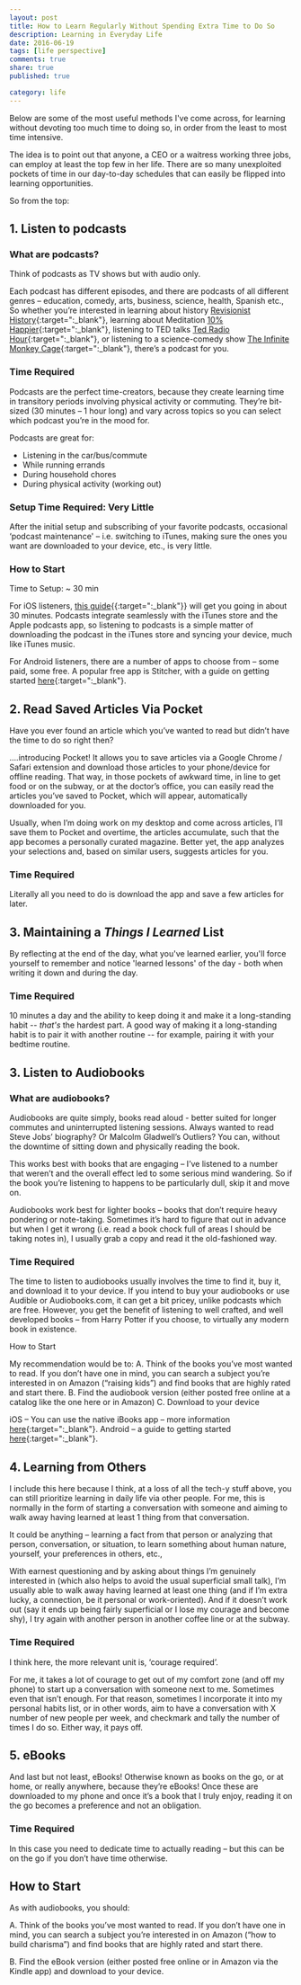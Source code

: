 ```yaml
---
layout: post
title: How to Learn Regularly Without Spending Extra Time to Do So
description: Learning in Everyday Life
date: 2016-06-19
tags: [life perspective]
comments: true
share: true
published: true

category: life
---
```


Below are some of the most useful methods I've come across, for learning without devoting too much time to doing so, in order from the least to most time intensive. 

The idea is to point out that anyone, a CEO or a waitress working three jobs, can employ at least the top few in her life. There are so many unexploited pockets of time in our day-to-day schedules that can easily be flipped into learning opportunities. 

So from the top: 

## 1. Listen to podcasts

### What are podcasts? 

Think of podcasts as TV shows but with audio only. 

Each podcast has different episodes, and there are podcasts of all different genres – education, comedy, arts, business, science, health, Spanish etc., So whether you’re interested in learning about history [Revisionist History](http://revisionisthistory.com){:target=":_blank"}, learning about Meditation [10% Happier](http://www.10percenthappier.com){:target=":_blank"}, listening to TED talks [Ted Radio Hour](http://www.npr.org/podcasts/510298/ted-radio-hour){:target=":_blank"}, or listening to a science-comedy show [The Infinite Monkey Cage](http://www.bbc.co.uk/programmes/b00snr0w){:target=":_blank"}, there’s a podcast for you. 

### Time Required

Podcasts are the perfect time-creators, because they create learning time in transitory periods involving physical activity or commuting. They’re bit-sized (30 minutes – 1 hour long) and vary across topics so you can select which podcast you’re in the mood for. 

Podcasts are great for:

- Listening in the car/bus/commute
- While running errands 
- During household chores
- During physical activity (working out)

### Setup Time Required: Very Little

After the initial setup and subscribing of your favorite podcasts, occasional ‘podcast maintenance' – i.e. switching to iTunes, making sure the ones you want are downloaded to your device, etc., is very little. 

### How to Start

Time to Setup: ~ 30 min 

For iOS listeners, [this guide](http://www.everythingicafe.com/listen-to-podcasts-on-iphone/){{:target=":_blank"}} will get you going in about 30 minutes. Podcasts integrate seamlessly with the iTunes store and the Apple podcasts app, so listening to podcasts is a simple matter of downloading the podcast in the iTunes store and syncing your device, much like iTunes music. 

For Android listeners, there are a number of apps to choose from – some paid, some free. A popular free app is Stitcher, with a guide on getting started [here](http://jeremymccommons.com/business/learn-faster-8-simple-steps-for-stitcher-radio/){:target=":_blank"}. 

## 2. Read Saved Articles Via Pocket

Have you ever found an article which you’ve wanted to read but didn’t have the time to do so right then? 

….introducing Pocket! It allows you to save articles via a Google Chrome / Safari extension and download those articles to your phone/device for offline reading. That way, in those pockets of awkward time, in line to get food or on the subway, or at the doctor’s office, you can easily read the articles you’ve saved to Pocket, which will appear, automatically downloaded for you. 

Usually, when I’m doing work on my desktop and come across articles, I’ll save them to Pocket and overtime, the articles accumulate, such that the app becomes a personally curated magazine. Better yet, the app analyzes your selections and, based on similar users, suggests articles for you. 

### Time Required 

Literally all you need to do is download the app and save a few articles for later. 

<h2> 3. Maintaining a <i>Things I Learned</i> List </h2>

By reflecting at the end of the day, what you've learned earlier, you'll force yourself to remember and notice 'learned lessons' of the day - both when writing it down and during the day. 

### Time Required

10 minutes a day and the ability to keep doing it and make it a long-standing habit -- *that's* the hardest part. A good way of making it a long-standing habit is to pair it with another routine -- for example, pairing it with your bedtime routine.

## 3. Listen to Audiobooks

### What are audiobooks? 

Audiobooks are quite simply, books read aloud - better suited for longer commutes and uninterrupted listening sessions. Always wanted to read Steve Jobs’ biography? Or Malcolm Gladwell’s Outliers? You can, without the downtime of sitting down and physically reading the book. 

This works best with books that are engaging – I’ve listened to a number that weren’t and the overall effect led to some serious mind wandering. So if the book you’re listening to happens to be particularly dull, skip it and move on. 

Audiobooks work best for lighter books – books that don’t require heavy pondering or note-taking. Sometimes it’s hard to figure that out in advance but when I get it wrong (i.e. read a book chock full of areas I should be taking notes in), I usually grab a copy and read it the old-fashioned way. 

### Time Required

The time to listen to audiobooks usually involves the time to find it, buy it, and download it to your device. If you intend to buy your audiobooks or use Audible or Audiobooks.com, it can get a bit pricey, unlike podcasts which are free. However, you get the benefit of listening to well crafted, and well developed books – from Harry Potter if you choose, to virtually any modern book in existence.

How to Start

My recommendation would be to:
A. Think of the books you’ve most wanted to read. If you don’t have one in mind, you can search a subject you’re interested in on Amazon (“raising kids”) and find books that are highly rated and start there.
B. Find the audiobook version (either posted free online at a catalog like the one here or in Amazon)
C. Download to your device	

iOS – You can use the native iBooks app – more information [here](http://www.macworld.com/article/2975943/software-books/how-to-listen-to-audiobooks-on-ios.html){:target=":_blank"}.
Android – a guide to getting started [here](http://www.makeuseof.com/tag/x-fun-simple-ways-enjoy-audiobooks-android/){:target=":_blank"}.  

## 4. Learning from Others 

I include this here because I think, at a loss of all the tech-y stuff above, you can still prioritize learning in daily life via other people. For me, this is normally in the form of starting a conversation with someone and aiming to walk away having learned at least 1 thing from that conversation. 

It could be anything – learning a fact from that person or analyzing that person, conversation, or situation, to learn something about human nature, yourself, your preferences in others, etc.,

With earnest questioning and by asking about things I’m genuinely interested in (which also helps to avoid the usual superficial small talk), I’m usually able to walk away having learned at least one thing (and if I’m extra lucky, a connection, be it personal or work-oriented). And if it doesn’t work out (say it ends up being fairly superficial or I lose my courage and become shy), I try again with another person in another coffee line or at the subway. 

### Time Required 
 
I think here, the more relevant unit is, ‘courage required’. 

For me, it takes a lot of courage to get out of my comfort zone (and off my phone) to start up a conversation with someone next to me. Sometimes even that isn’t enough. For that reason, sometimes I incorporate it into my personal habits list, or in other words, aim to have a conversation with X number of new people per week, and checkmark and tally the number of times I do so. Either way, it pays off.

## 5. eBooks 

And last but not least, eBooks! Otherwise known as books on the go, or at home, or really anywhere, because they’re eBooks! Once these are downloaded to my phone and once it’s a book that I truly enjoy, reading it on the go becomes a preference and not an obligation.   

### Time Required

In this case you need to dedicate time to actually reading – but this can be on the go if you don’t have time otherwise. 

## How to Start

As with audiobooks, you should: 

A.	Think of the books you’ve most wanted to read. If you don’t have one in mind, you can search a subject you’re interested in on Amazon (“how to build charisma”) and find books that are highly rated and start there.

B.	Find the eBook version (either posted free online or in Amazon via the Kindle app) and download to your device.